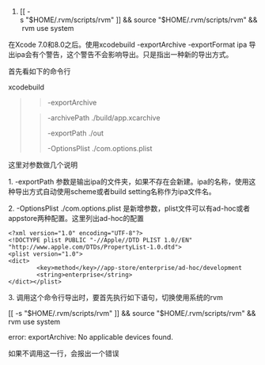 1.  [[ -s "$HOME/.rvm/scripts/rvm" ]] && source "$HOME/.rvm/scripts/rvm" && rvm use system  

在Xcode 7.0和8.0之后。使用xcodebuild -exportArchive -exportFormat ipa 导出ipa会有个警告，这个警告不会影响导出。只是指出一种新的导出方式。

首先看如下的命令行

xcodebuild 

> > -exportArchive
> 
> > -archivePath ./build/app.xcarchive 
> > 
> > -exportPath ./out
> > 
> > -OptionsPlist ./com.options.plist 
> > 

这里对参数做几个说明

1\. -exportPath 参数是输出ipa的文件夹，如果不存在会新建。ipa的名称，使用这种导出方式自动使用scheme或者build setting名称作为ipa文件名。

2\. -OptionsPlist ./com.options.plist 是新增参数，plist文件可以有ad-hoc或者appstore两种配置。这里列出ad-hoc的配置
```
<?xml version="1.0" encoding="UTF-8"?>
<!DOCTYPE plist PUBLIC "-//Apple//DTD PLIST 1.0//EN" "http://www.apple.com/DTDs/PropertyList-1.0.dtd">
<plist version="1.0">
<dict>
        <key>method</key>//app-store/enterprise/ad-hoc/development
        <string>enterprise</string>
</dict></plist>
```

3\. 调用这个命令行导出时，要首先执行如下语句，切换使用系统的rvm

[[ -s "$HOME/.rvm/scripts/rvm" ]] && source "$HOME/.rvm/scripts/rvm" && rvm use system

error: exportArchive: No applicable devices found.

如果不调用这一行，会报出一个错误
